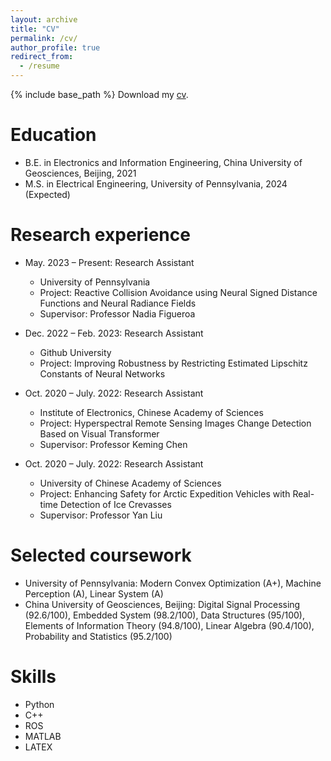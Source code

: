 ```yaml
---
layout: archive
title: "CV"
permalink: /cv/
author_profile: true
redirect_from:
  - /resume
---
```


{% include base_path %}
Download my [cv](https://haoming99.github.io/assets/cv.pdf).

Education
======
* B.E. in Electronics and Information Engineering, China University of Geosciences, Beijing, 2021
* M.S. in Electrical Engineering, University of Pennsylvania, 2024 (Expected)

Research experience
======
* May. 2023 – Present: Research Assistant
  * University of Pennsylvania
  * Project: Reactive Collision Avoidance using Neural Signed Distance Functions and
    Neural Radiance Fields
  * Supervisor: Professor Nadia Figueroa

* Dec. 2022 – Feb. 2023: Research Assistant
  * Github University
  * Project: Improving Robustness by Restricting Estimated Lipschitz Constants of
    Neural Networks
    
* Oct. 2020 – July. 2022: Research Assistant
  * Institute of Electronics, Chinese Academy of Sciences
  * Project: Hyperspectral Remote Sensing Images Change Detection Based on Visual
    Transformer
  * Supervisor: Professor Keming Chen
 
* Oct. 2020 – July. 2022: Research Assistant
  * University of Chinese Academy of Sciences
  * Project: Enhancing Safety for Arctic Expedition Vehicles with Real-time Detection
    of Ice Crevasses
  * Supervisor: Professor Yan Liu
 
Selected coursework
======
* University of Pennsylvania: Modern Convex Optimization (A+), Machine Perception (A), Linear System (A)
* China University of Geosciences, Beijing: Digital Signal Processing (92.6/100), Embedded System (98.2/100), Data Structures (95/100), Elements of Information Theory (94.8/100), Linear Algebra (90.4/100), Probability and Statistics (95.2/100)

Skills
======
* Python
* C++
* ROS
* MATLAB
* LATEX
